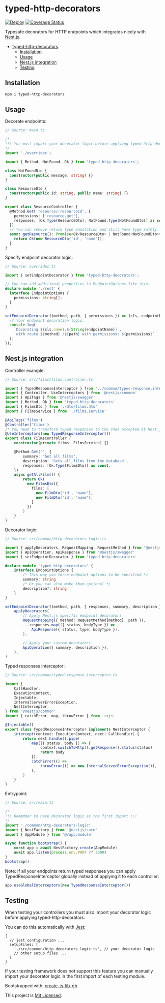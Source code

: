 # typed-http-decorators

[![Deploy](https://github.com/glebbash/typed-http-decorators/workflows/build/badge.svg)](https://github.com/glebbash/typed-http-decorators/actions)
[![Coverage Status](https://coveralls.io/repos/github/glebbash/typed-http-decorators/badge.svg?branch=master)](https://coveralls.io/github/glebbash/typed-http-decorators?branch=master)

Typesafe decorators for HTTP endpoints which integrates nicely with [Nest.js](https://nestjs.com).

- [typed-http-decorators](#typed-http-decorators)
  - [Installation](#installation)
  - [Usage](#usage)
  - [Nest.js integration](#nestjs-integration)
  - [Testing](#testing)

## Installation

```sh
npm i typed-http-decorators
```

## Usage

Decorate endpoints:

```ts
// Source: main.ts

/*
!!! You must import your decorator logic before applying typed-http-decorators !!!
*/
import './overrides';

import { Method, NotFound, Ok } from 'typed-http-decorators';

class NotFoundDto {
  constructor(public message: string) {}
}

class ResourceDto {
  constructor(public id: string, public name: string) {}
}

export class ResourceController {
  @Method.Get('resource/:resourceId', {
    permissions: ['resource.get'],
    responses: [Ok.Type(ResourceDto), NotFound.Type(NotFoundDto)] as const,
  })
  // You can remove return type annotation and still have type safety
  async getResource(): Promise<Ok<ResourceDto> | NotFound<NotFoundDto>> {
    return Ok(new ResourceDto('id', 'name'));
  }
}
```

Specify endpoint decorator logic:

```ts
// Source: overrides.ts

import { setEndpointDecorator } from 'typed-http-decorators';

// You can add additional properties to EndpointOptions like this:
declare module './rest' {
  interface EndpointOptions {
    permissions: string[];
  }
}

setEndpointDecorator((method, path, { permissions }) => (cls, endpointName) => {
  // Your endpoint decoration logic:
  console.log(
    `Decorating ${cls.name}.${String(endpointName)}`,
    `with route ${method} /${path} with permissions: ${permissions}`
  );
});
```

## Nest.js integration

Controller example:

```ts
// Source: src/films/films.controller.ts

import { TypedResponseInterceptor } from '../common/typed-response.interceptor'
import { Controller, UseInterceptors } from '@nestjs/common'
import { ApiTags } from '@nestjs/swagger'
import { Method, Ok } from 'typed-http-decorators'
import { FilmsDto } from './dto/films.dto'
import { FilmsService } from './films.service'

@ApiTags('films')
@Controller('films')
/* You need to transform typed responses to the ones accepted bt Nest.js */
@UseInterceptors(new TypedResponseInterceptor())
export class FilmsController {
    constructor(private films: FilmsService) {}

    @Method.Get('', {
        summary: 'Get all films',
        description: 'Gets all films from the database',
        responses: [Ok.Type(FilmsDto)] as const,
    })
    async getAllFilms() {
        return Ok(
          new FilmsDto({
            films: [
              new FilmDto('id', 'name'),
              new FilmDto('id', 'name'),
            ]
          })
        )
    }
}
```

Decorator logic:

```ts
// Source: src/common/http-decorators-logic.ts

import { applyDecorators, RequestMapping, RequestMethod } from '@nestjs/common'
import { ApiOperation, ApiResponse } from '@nestjs/swagger'
import { setEndpointDecorator } from 'typed-http-decorators'

declare module 'typed-http-decorators' {
    interface EndpointOptions {
        /* This way you force endpoint options to be specified */
        summary: string
        /* Or you can also make them optional */
        description?: string
    }
}

setEndpointDecorator((method, path, { responses, summary, description }) =>
    applyDecorators(
        // Apply Nest.js specific endpoint decorators
        RequestMapping({ method: RequestMethod[method], path }),
        ...responses.map(({ status, bodyType }) =>
            ApiResponse({ status, type: bodyType }),
        ),

        // Apply your custom decorators
        ApiOperation({ summary, description }),
    ),
)
```

Typed responses interceptor:

```ts
// Source: src/common/typed-response.interceptor.ts

import {
    CallHandler,
    ExecutionContext,
    Injectable,
    InternalServerErrorException,
    NestInterceptor,
} from '@nestjs/common'
import { catchError, map, throwError } from 'rxjs'

@Injectable()
export class TypedResponseInterceptor implements NestInterceptor {
    intercept(context: ExecutionContext, next: CallHandler) {
        return next.handle().pipe(
            map(({ status, body }) => {
                context.switchToHttp().getResponse().status(status)
                return body
            }),
            catchError(() =>
                throwError(() => new InternalServerErrorException()),
            ),
        )
    }
}
```

Entrypoint:

```ts
// Source: src/main.ts

/*
!!! Remember to have decorator logic as the first import !!!
*/
import './common/http-decorators-logic'
import { NestFactory } from '@nestjs/core'
import { AppModule } from '@/app.module'

async function bootstrap() {
    const app = await NestFactory.create(AppModule)
    await app.listen(process.env.PORT ?? 3000)
}
bootstrap()
```

Note: If all your endpoints return typed responses
you can apply TypedResponseInterceptor globally instead of applying it to each controller:

```ts
app.useGlobalInterceptors(new TypedResponseInterceptor())
```

## Testing

When testing your controllers you must also import your decorator logic before applying typed-http-decorators.

You can do this automatically with [Jest](https://jestjs.io/):
```jsonc
{
  // jest configuration ...
  setupFiles: [
    './src/common/http-decorators-logic.ts', // your decorator logic
    // other setup files ...
  ]
}
```

If your testing framework does not support this feature you can manually import your decorator logic in the first import of each testing module.

Bootstrapped with: [create-ts-lib-gh](https://github.com/glebbash/create-ts-lib-gh)

This project is [Mit Licensed](LICENSE).
